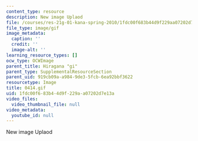 ```yaml
---
content_type: resource
description: New image Uplaod
file: /courses/res-21g-01-kana-spring-2010/1fdc00f683b44d9f229aa07202d7e13a_0414.gif
file_type: image/gif
image_metadata:
  caption: ''
  credit: ''
  image-alt: ''
learning_resource_types: []
ocw_type: OCWImage
parent_title: Hiragana "gi"
parent_type: SupplementalResourceSection
parent_uid: 919cb09a-a984-9de3-5fcb-6ea92bbf3622
resourcetype: Image
title: 0414.gif
uid: 1fdc00f6-83b4-4d9f-229a-a07202d7e13a
video_files:
  video_thumbnail_file: null
video_metadata:
  youtube_id: null
---
```

New image Uplaod

